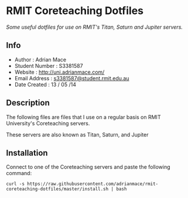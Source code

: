 RMIT Coreteaching Dotfiles
==========================
_Some useful dotfiles for use on RMIT's Titan, Saturn and Jupiter servers._

Info
----

+ Author            :   Adrian Mace
+ Student Number    :   S3381587
+ Website           :   http://uni.adrianmace.com/
+ Email Address     :   s3381587@student.rmit.edu.au
+ Date Created      :   13 / 05 /14

Description
-----------

The following files are files that I use on a regular basis on RMIT University's Coreteaching servers. 

These servers are also known as Titan, Saturn, and Jupiter

Installation
------------

Connect to one of the Coreteaching servers and paste the following command:

    curl -s https://raw.githubusercontent.com/adrianmace/rmit-coreteaching-dotfiles/master/install.sh | bash


